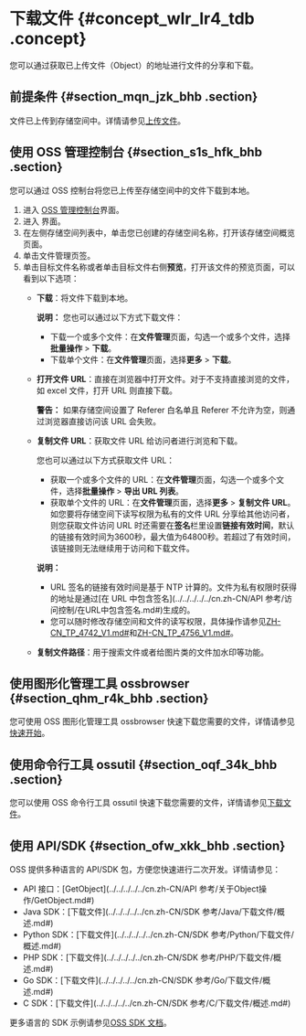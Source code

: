 # 下载文件 {#concept_wlr_lr4_tdb .concept}

您可以通过获取已上传文件（Object）的地址进行文件的分享和下载。

## 前提条件 {#section_mqn_jzk_bhb .section}

文件已上传到存储空间中。详情请参见[上传文件](cn.zh-CN/快速入门/上传文件.md#)。

## 使用 OSS 管理控制台 {#section_s1s_hfk_bhb .section}

您可以通过 OSS 控制台将您已上传至存储空间中的文件下载到本地。

1.  进入 [OSS 管理控制台](https://oss.console.aliyun.com/)界面。
2.  进入 界面。
3.  在左侧存储空间列表中，单击您已创建的存储空间名称，打开该存储空间概览页面。
4.  单击文件管理页签。
5.  单击目标文件名称或者单击目标文件右侧**预览**，打开该文件的预览页面，可以看到以下选项：
    -   **下载**：将文件下载到本地。

        **说明：** 您也可以通过以下方式下载文件：

        -   下载一个或多个文件：在**文件管理**页面，勾选一个或多个文件，选择**批量操作** \> **下载**。
        -   下载单个文件：在**文件管理**页面，选择**更多** \> **下载**。
    -   **打开文件 URL**：直接在浏览器中打开文件。对于不支持直接浏览的文件，如 excel 文件，打开 URL 则直接下载。

        **警告：** 如果存储空间设置了 Referer 白名单且 Referer 不允许为空，则通过浏览器直接访问该 URL 会失败。

    -   **复制文件 URL**：获取文件 URL 给访问者进行浏览和下载。

        您也可以通过以下方式获取文件 URL：

        -   获取一个或多个文件的 URL：在**文件管理**页面，勾选一个或多个文件，选择**批量操作** \> **导出 URL 列表**。
        -   获取单个文件的 URL：在**文件管理**页面，选择**更多** \> **复制文件 URL**。
        如您要将存储空间下读写权限为私有的文件 URL 分享给其他访问者，则您获取文件访问 URL 时还需要在**签名**栏里设置**链接有效时间**，默认的链接有效时间为3600秒，最大值为64800秒。若超过了有效时间，该链接则无法继续用于访问和下载文件。

        **说明：** 

        -   URL 签名的链接有效时间是基于 NTP 计算的。文件为私有权限时获得的地址是通过[在 URL 中包含签名](../../../../../cn.zh-CN/API 参考/访问控制/在URL中包含签名.md#)生成的。
        -   您可以随时修改存储空间和文件的读写权限，具体操作请参见[ZH-CN\_TP\_4742\_V1.md\#](cn.zh-CN/控制台用户指南/管理存储空间/修改存储空间读写权限.md#)和[ZH-CN\_TP\_4756\_V1.md\#](cn.zh-CN/控制台用户指南/管理文件/设置文件读写权限ACL.md#)。
    -   **复制文件路径**：用于搜索文件或者给图片类的文件加水印等功能。

## 使用图形化管理工具 ossbrowser {#section_qhm_r4k_bhb .section}

您可使用 OSS 图形化管理工具 ossbrowser 快速下载您需要的文件，详情请参见[快速开始](../../../../../cn.zh-CN/常用工具/图形化管理工具ossbrowser/快速开始.md#)。

## 使用命令行工具 ossutil {#section_oqf_34k_bhb .section}

您可以使用 OSS 命令行工具 ossutil 快速下载您需要的文件，详情请参见[下载文件](../../../../../cn.zh-CN/常用工具/命令行工具ossutil/有关Object的命令.md#section_vj5_rqm_xgb)。

## 使用 API/SDK {#section_ofw_xkk_bhb .section}

OSS 提供多种语言的 API/SDK 包，方便您快速进行二次开发。详情请参见：

-   API 接口：[GetObject](../../../../../cn.zh-CN/API 参考/关于Object操作/GetObject.md#)
-   Java SDK：[下载文件](../../../../../cn.zh-CN/SDK 参考/Java/下载文件/概述.md#)
-   Python SDK：[下载文件](../../../../../cn.zh-CN/SDK 参考/Python/下载文件/概述.md#)
-   PHP SDK：[下载文件](../../../../../cn.zh-CN/SDK 参考/PHP/下载文件/概述.md#)
-   Go SDK：[下载文件](../../../../../cn.zh-CN/SDK 参考/Go/下载文件/概述.md#)
-   C SDK：[下载文件](../../../../../cn.zh-CN/SDK 参考/C/下载文件/概述.md#)

更多语言的 SDK 示例请参见[OSS SDK 文档](https://help.aliyun.com/document_detail/52834.html#concept-dcn-tp1-kfb)。

